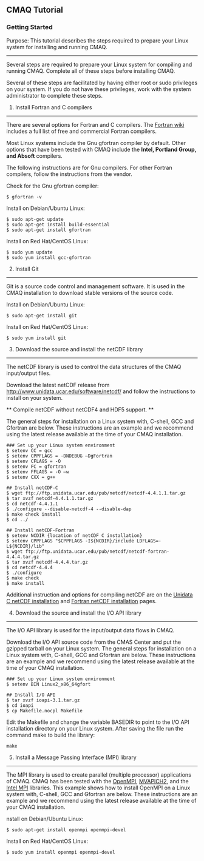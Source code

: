 ## CMAQ Tutorial ##
### Getting Started ###
Purpose: This tutorial describes the steps required to prepare your Linux system for installing and running CMAQ.

----

Several steps are required to prepare your Linux system for compiling and running CMAQ. Complete all of these steps before installing CMAQ.

Several of these steps are facilitated by having either root or sudo privileges on your system.  If you do not have these privileges, work with the system administrator to complete these steps.

1. Install Fortran and C compilers
-----
There are several options for Fortran and C compilers. The [Fortran wiki](http://fortranwiki.org/fortran/show/Compilers) includes a full list of free and commercial Fortran compilers.

Most Linux systems include the Gnu gfortran compiler by default. Other options that have been tested with CMAQ include the **Intel, Portland Group, and Absoft** compilers.

The following instructions are for Gnu compilers.  For other Fortran compilers, follow the instructions from the vendor.

Check for the Gnu gfortran compiler:

```
$ gfortran -v
```

Install on Debian/Ubuntu Linux:

```
$ sudo apt-get update
$ sudo apt-get install build-essential
$ sudo apt-get install gfortran
```

Install on Red Hat/CentOS Linux:

```
$ sudo yum update
$ sudo yum install gcc-gfortran
```

2. Install Git
-----
Git is a source code control and management software.  It is used in the CMAQ installation to download stable versions of the source code.

Install on Debian/Ubuntu Linux:

```
$ sudo apt-get install git
```

Install on Red Hat/CentOS Linux:

```
$ sudo yum install git
```

3. Download the source and install the netCDF library
-----
The netCDF library is used to control the data structures of the CMAQ input/output files.

Download the latest netCDF release from http://www.unidata.ucar.edu/software/netcdf/ and follow the instructions to install on your system.  

** Compile netCDF without netCDF4 and HDF5 support. **

The general steps for installation on a Linux system with, C-shell, GCC and Gfortran are below.  These instructions are an example and we recommend using the latest release available at the time of your CMAQ installation.

```
### Set up your Linux system environment
$ setenv CC = gcc
$ setenv CPPFLAGS = -DNDEBUG –DgFortran
$ setenv CFLAGS = -O
$ setenv FC = gfortran
$ setenv FFLAGS = -O –w
$ setenv CXX = g++

## Install netCDF-C
$ wget ftp://ftp.unidata.ucar.edu/pub/netcdf/netcdf-4.4.1.1.tar.gz
$ tar xvzf netcdf-4.4.1.1.tar.gz
$ cd netcdf-4.4.1.1
$ ./configure --disable-netcdf-4 --disable-dap
$ make check install
$ cd ../

## Install netCDF-Fortran
$ setenv NCDIR {location of netCDF C installation}
$ setenv CPPFLAGS "$CPPFLAGS -I${NCDIR}/include LDFLAGS=-L${NCDIR}/lib"
$ wget ftp://ftp.unidata.ucar.edu/pub/netcdf/netcdf-fortran-4.4.4.tar.gz
$ tar xvzf netcdf-4.4.4.tar.gz
$ cd netcdf-4.4.4
$ ./configure
$ make check
$ make install
```
Additional instruction and options for compiling netCDF are on the [Unidata C netCDF installation](http://www.unidata.ucar.edu/software/netcdf/docs/getting_and_building_netcdf.html) and [Fortran netCDF installation](http://www.unidata.ucar.edu/software/netcdf/docs/building_netcdf_fortran.html) pages.

4. Download the source and install the I/O API library
-----
The I/O API library is used for the input/output data flows in CMAQ.

Download the I/O API source code from the CMAS Center and put the gzipped tarball on your Linux system. The general steps for installation on a Linux system with, C-shell, GCC and Gfortran are below. These instructions are an example and we recommend using the latest release available at the time of your CMAQ installation.

```
### Set up your Linux system environment
$ setenv BIN Linux2_x86_64gfort

## Install I/O API
$ tar xvzf ioapi-3.1.tar.gz
$ cd ioapi
$ cp Makefile.nocpl Makefile
```

Edit the Makefile and change the variable BASEDIR to point to the I/O API installation directory on your Linux system. After saving the file run the command make to build the library:

```
make
```

5. Install a Message Passing Interface (MPI) library
-----
The MPI library is used to create parallel (multiple processor) applications of CMAQ.  CMAQ has been tested with the [OpenMPI](https://www.open-mpi.org), [MVAPICH2](http://mvapich.cse.ohio-state.edu), and the [Intel MPI](https://software.intel.com/en-us/intel-mpi-library) libraries. This example shows how to install OpenMPI on a Linux system with, C-shell, GCC and Gfortran are below. These instructions are an example and we recommend using the latest release available at the time of your CMAQ installation.

nstall on Debian/Ubuntu Linux:

```
$ sudo apt-get install openmpi openmpi-devel
```

Install on Red Hat/CentOS Linux:

```
$ sudo yum install openmpi openmpi-devel
```
